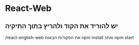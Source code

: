 # React-Web

יש להוריד את הקוד ולהריץ בתוך התיקיה
---------------------------------------
  /react-english-web
את הפקודות הבאות
npm install
ואחכ 
npm start
